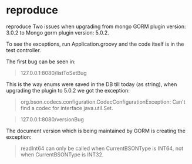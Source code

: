 # reproduce

reproduce Two issues when upgrading from mongo GORM plugin version: 3.0.2 to Mongo gorm plugin version: 5.0.2. <br>
 
 To see the exceptions, run Application.groovy and the code itself is in the test controller. <br>
 
 The first bug can be seen in: <br>
 > 127.0.0.1:8080/listToSetBug
 
 This is the way enums were saved in the DB till today (as string), when upgrading the plugin to 5.0.2 we got the exception: <br>
 > org.bson.codecs.configuration.CodecConfigurationException: Can't find a codec for interface java.util.Set.
 
 > 127.0.0.1:8080/versionBug
 
 The document version which is being maintained by GORM is creating the exception: <br>
 > readInt64 can only be called when CurrentBSONType is INT64, not when CurrentBSONType is INT32.
 
